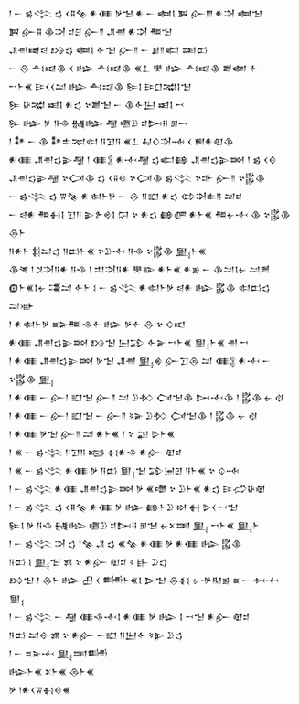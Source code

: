 <div class='block'>
<div class='line'>𒁹 𒀸 𒌗𒋞 𒌓 𒌋𒐉𒆚 𒀭𒈪 𒃻𒈠 𒀭 𒀸 𒅸𒋙 𒀉 𒅎𒐈 𒀭𒋫 𒅸𒈠</div>
<div class='line'>𒀉 𒅎𒐉 𒆠𒋫 𒄑𒆪 𒅎𒈫 𒂗𒉣 𒀭𒋫 𒍣𒈠</div>
<div class='line'>𒂗𒉣𒉠𒁀 𒋳𒌓 𒅸𒋙 𒅆𒈠 𒅎𒈫 𒀸 𒋗𒈫𒅗 𒌅𒆗</div>
<div class='line'>𒀸 𒊮 𒋀𒀕𒆠 𒌋 𒈗 𒋀𒀕𒆠 𒌍𒁇 𒋧 𒈗 𒋀𒀕𒆠 𒋢𒅥 𒅆</div>
<div class='line'>𒍗𒈨𒌍 𒄿𒌋𒌋𒁺 𒈗 𒋀𒀕𒆠 𒌉𒋙 𒄿𒆸𒉋𒋙𒈠</div>
<div class='line'>𒌉 𒄩𒉋 𒀜𒋙 𒀭𒌓 𒆳𒋢𒈠 𒀸 𒆠𒅆𒌨 𒀜𒋙 𒍗</div>
<div class='line'>𒌉 𒈗 𒃻 𒀀𒈾 𒉆𒈗 𒆷 𒍠𒊒 𒄑𒄖𒍝 𒁳𒁁</div>
<div class='line'>𒁹 𒀯 𒀸 𒆠 𒀯𒉺𒉈𒊕 𒀀𒋛𒀀 𒌍𒁇 𒄷𒄭𒋫𒁄 𒌋 𒆍𒀭𒊏𒆠</div>
<div class='line'>𒀭𒈪 𒂗𒉣𒌓𒉌𒆷 𒁹 𒈪𒉭 𒀭𒋾𒆷 𒌓𒅗𒂵 𒂗𒉣𒌓𒉌𒇷 𒁹 𒌗 𒌋𒄰</div>
<div class='line'>𒂗𒉣𒌓𒉌𒆷 𒆳𒉏𒆠 𒌓 𒌋𒐉𒄰 𒆳𒉏𒆠 𒌗𒋞 𒆳𒈥 𒅎𒈫 𒆳𒌵𒆠</div>
<div class='line'>𒀸 𒌗𒋞 𒌓 𒐊𒆚 𒀭𒊕𒈨𒃻 𒀸 𒊮 𒀀𒊬 𒀭𒌓 𒌌𒋫𒉺𒀀 𒁺𒄑</div>
<div class='line'>𒀸 𒁀𒀭 𒍣𒈬𒋙 𒋛𒀀 𒉌𒉿𒄴𒋙 𒁶 𒆳 𒀭𒌓 𒂵𒂇 𒀭𒈨𒌍 𒍣𒉡𒋾 𒆠 𒆳𒌵𒆠 𒁲𒈨</div>
<div class='line'>𒀀𒀭𒈨 𒈭𒁺𒌓 𒀀𒆗𒈨𒌍 𒆳𒊒𒋾 𒀀𒈾 𒆳𒌵𒆠 𒅅𒈨𒌍</div>
<div class='line'>𒆠𒇴 𒁹 𒋡𒋫𒀀𒀭 𒀀𒈾 𒁹 𒄥𒋫𒀀𒀭 𒋧𒅔 𒀭𒈨𒌍 𒀭𒂊 𒀸 𒆠𒁺𒋙𒉡 𒁺𒍪</div>
<div class='line'>𒁈𒈨𒌍𒋙𒉡 𒃮𒁺 𒅆𒈨 𒑱 𒀸 𒌗𒋞 𒀭𒊕𒈨𒃻 𒁀𒀭 𒈗 𒌵𒆠 𒊕𒆗𒌓 𒁺𒀝</div>
<div class='line'>𒁹 𒀭𒊕𒈨𒃻 𒊺𒅕𒍣 𒈾𒅆 𒈗 𒃻𒅆 𒊮 𒆳 𒄭𒀊</div>
<div class='line'>𒀭𒈪 𒂗𒉣𒌓𒉌𒇷 𒋳𒈠 𒌨𒁉 𒅆𒅕 𒍗𒈨𒌍 𒅅𒈨𒌍 𒉣 𒍗</div>
<div class='line'>𒁹 𒀭𒈪 𒂗𒉣𒌓𒉌𒇷 𒃻𒈠 𒂗𒉣 𒅅𒄯 𒅎𒋛𒁲 𒁺 𒈪𒉭 𒀭𒋾 𒀸 𒆳𒌵𒆠 𒅅</div>
<div class='line'>𒁹 𒀭𒈪 𒀸 𒅎𒁹 𒊬𒈠 𒅎𒈫 𒁺 𒊒𒁴 𒉏𒈠𒆠 𒄖𒋾𒆠 𒁹 𒌵𒆠 𒉡 𒋼</div>
<div class='line'>𒁹 𒀭𒈪 𒀸 𒅎𒁹 𒊬𒈠 𒀸 𒅎𒈫 𒂟𒅕 𒊒𒁴 𒉏𒈠𒆠 𒁹 𒌵𒆠 𒉡 𒋼</div>
<div class='line'>𒁹 𒀭𒈪 𒃻𒈠 𒅎𒈫 𒁺 𒀭𒈨𒌍 𒁹 𒆳 𒃣 𒌇𒈨𒌍</div>
<div class='line'>𒁹 𒌍 𒀸 𒌗𒋞 𒀀𒋛𒀀 𒂕 𒈬𒀭𒈾 𒀭𒅎 𒊏𒄑</div>
<div class='line'>𒁹 𒌍 𒀸 𒌗𒋞 𒀭𒈪 𒃻 𒀀𒆗 𒅅𒈠 𒁉𒅁𒇻 𒀀𒈨𒌍 𒆳 𒌒𒁄</div>
<div class='line'>𒁹 𒀸 𒌗𒋞 𒀭𒈪 𒂗𒉣𒌓𒉌𒇷 𒃻 𒌍𒈩 𒆳 𒊒𒈨𒌍 𒀭𒌓 𒄿𒈤𒄩𒊏</div>
<div class='line'>𒁹 𒀸 𒌗𒋞 𒌓 𒌋𒐉𒆚 𒀭𒈪 𒃻 𒈗 𒂵𒈨𒊒 𒊭 𒈬 𒌇𒌋 𒍗𒈠</div>
<div class='line'>𒌉𒋙 𒃻 𒀀𒈾 𒉆𒈗 𒍠𒊒 𒄑𒄖𒍝 𒁳𒈠 𒉡𒉽𒌅 𒅅 𒍗𒈨𒌍 𒅅𒈨</div>
<div class='line'>𒁹 𒀸 𒌗𒋞 𒋫 𒌓 𒁹𒆚 𒂗 𒌓 𒌍𒆚 𒀭𒈪 𒃻 𒀭𒈪 𒈗 𒌵𒆠</div>
<div class='line'>𒀀𒆗 𒋙 𒅅𒈠 𒂙 𒆳 𒀭𒅎 𒊏𒄑 𒂟 𒃲 𒊒𒌓</div>
<div class='line'>𒋳𒈠 𒁹 𒁲𒈨 𒈗 𒌷 𒌋 𒌦𒈨𒌍𒋙 𒆕𒈠 𒁲𒈬 𒉡𒋩𒊑𒂊 𒊺 𒀸 𒁔𒋾 𒅅</div>
<div class='line'>𒁹 𒀸 𒌗𒋞 𒀸 𒆷 𒈪𒈾𒋾𒋙 𒀭𒈪 𒃻 𒈗 𒋙 𒍗𒈠 𒀭𒅎 𒊏𒄑</div>
<div class='line'>𒀀𒆗 𒁺𒄰 𒂙 𒆳 𒀭𒅎 𒀸𒊬 𒀀𒌨𒅆 𒂟𒉌 𒊒𒌓</div>
<div class='line'>𒁹 𒀸 𒊺𒅕𒋾 𒅅𒌅𒌦</div>
<div class='line'>𒈗𒈨𒌍 𒉽𒈨𒌍 𒁲𒈨𒌍</div>
<div class='line'>𒃻 𒁹𒀭𒌋𒐊𒈬𒄰𒌍</div>
</div>